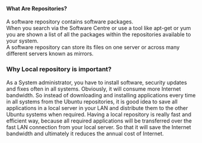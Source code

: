 
#### What Are Repositories?

A software repository contains software packages.<br>
When you search via the Software Centre or use a tool like apt-get or yum you are shown a list of all the packages within the repositories available to your system.
<br>A software repository can store its files on one server or across many different servers known as mirrors.



### Why Local repository is important?

As a System administrator, you have to install software, security updates and fixes often in all systems.
Obviously, it will consume more Internet bandwidth. 
So instead of downloading and installing applications every time in all systems from the Ubuntu repositories, it is good idea to save all applications in a local server in your LAN and distribute them to the other Ubuntu systems when required. 
Having a local repository is really fast and efficient way, because all required applications will be transferred over the fast LAN connection from your local server. 
So that it will save the Internet bandwidth and ultimately it reduces the annual cost of Internet.

